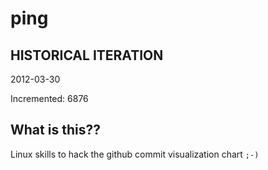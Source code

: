 # ping

## HISTORICAL ITERATION
2012-03-30

Incremented: 6876

## What is this?? 
Linux skills to hack the github commit visualization chart `;-)`
